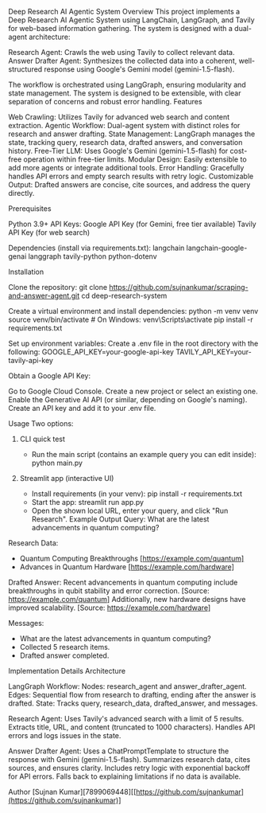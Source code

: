 Deep Research AI Agentic System
Overview
This project implements a Deep Research AI Agentic System using LangChain, LangGraph, and Tavily for web-based information gathering. The system is designed with a dual-agent architecture:

Research Agent: Crawls the web using Tavily to collect relevant data.
Answer Drafter Agent: Synthesizes the collected data into a coherent, well-structured response using Google's Gemini model (gemini-1.5-flash).

The workflow is orchestrated using LangGraph, ensuring modularity and state management. The system is designed to be extensible, with clear separation of concerns and robust error handling.
Features

Web Crawling: Utilizes Tavily for advanced web search and content extraction.
Agentic Workflow: Dual-agent system with distinct roles for research and answer drafting.
State Management: LangGraph manages the state, tracking query, research data, drafted answers, and conversation history.
Free-Tier LLM: Uses Google's Gemini (gemini-1.5-flash) for cost-free operation within free-tier limits.
Modular Design: Easily extensible to add more agents or integrate additional tools.
Error Handling: Gracefully handles API errors and empty search results with retry logic.
Customizable Output: Drafted answers are concise, cite sources, and address the query directly.

Prerequisites

Python 3.9+
API Keys:
Google API Key (for Gemini, free tier available)
Tavily API Key (for web search)


Dependencies (install via requirements.txt):
langchain
langchain-google-genai
langgraph
tavily-python
python-dotenv



Installation

Clone the repository:
git clone https://github.com/sujnankumar/scraping-and-answer-agent.git
cd deep-research-system


Create a virtual environment and install dependencies:
python -m venv venv
source venv/bin/activate  # On Windows: venv\Scripts\activate
pip install -r requirements.txt


Set up environment variables: Create a .env file in the root directory with the following:
GOOGLE_API_KEY=your-google-api-key
TAVILY_API_KEY=your-tavily-api-key


Obtain a Google API Key:

Go to Google Cloud Console.
Create a new project or select an existing one.
Enable the Generative AI API (or similar, depending on Google's naming).
Create an API key and add it to your .env file.



Usage
Two options:

1) CLI quick test
	 - Run the main script (contains an example query you can edit inside):
		 python main.py

2) Streamlit app (interactive UI)
	 - Install requirements (in your venv):
		 pip install -r requirements.txt
	 - Start the app:
		 streamlit run app.py
	 - Open the shown local URL, enter your query, and click "Run Research".
Example Output
Query: What are the latest advancements in quantum computing?

Research Data:
- Quantum Computing Breakthroughs [https://example.com/quantum]
- Advances in Quantum Hardware [https://example.com/hardware]

Drafted Answer:
Recent advancements in quantum computing include breakthroughs in qubit stability and error correction. [Source: https://example.com/quantum] Additionally, new hardware designs have improved scalability. [Source: https://example.com/hardware]

Messages:
- What are the latest advancements in quantum computing?
- Collected 5 research items.
- Drafted answer completed.

Implementation Details
Architecture

LangGraph Workflow:
Nodes: research_agent and answer_drafter_agent.
Edges: Sequential flow from research to drafting, ending after the answer is drafted.
State: Tracks query, research_data, drafted_answer, and messages.


Research Agent:
Uses Tavily's advanced search with a limit of 5 results.
Extracts title, URL, and content (truncated to 1000 characters).
Handles API errors and logs issues in the state.


Answer Drafter Agent:
Uses a ChatPromptTemplate to structure the response with Gemini (gemini-1.5-flash).
Summarizes research data, cites sources, and ensures clarity.
Includes retry logic with exponential backoff for API errors.
Falls back to explaining limitations if no data is available.

Author
[Sujnan Kumar][7899069448][[https://github.com/sujnankumar](https://github.com/sujnankumar)]
